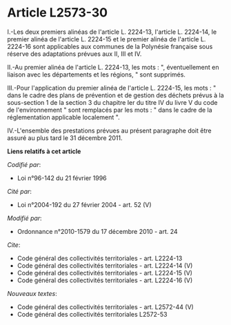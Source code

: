 # Article L2573-30

I.-Les deux premiers alinéas de l'article L. 2224-13, l'article L. 2224-14, le premier alinéa de l'article L. 2224-15 et le
premier alinéa de l'article L. 2224-16 sont applicables aux communes de la Polynésie française sous réserve des adaptations
prévues aux II, III et IV. 

II.-Au premier alinéa de l'article L. 2224-13, les mots : ", éventuellement en liaison avec les départements et les régions,
" sont supprimés. 

III.-Pour l'application du premier alinéa de l'article L. 2224-15, les mots : " dans le cadre des plans de prévention et de
gestion des déchets prévus à la sous-section 1 de la section 3 du chapitre Ier du titre IV du livre V du code de
l'environnement " sont remplacés par les mots : " dans le cadre de la réglementation applicable localement ". 

IV.-L'ensemble des prestations prévues au présent paragraphe doit être assuré au plus tard le 31 décembre 2011.

**Liens relatifs à cet article**

_Codifié par_:

  - Loi n°96-142 du 21 février 1996

_Cité par_:

  - Loi n°2004-192 du 27 février 2004 - art. 52 (V)

_Modifié par_:

  - Ordonnance n°2010-1579 du 17 décembre 2010 - art. 24

_Cite_:

  - Code général des collectivités territoriales - art. L2224-13
  - Code général des collectivités territoriales - art. L2224-14 (V)
  - Code général des collectivités territoriales - art. L2224-15 (V)
  - Code général des collectivités territoriales - art. L2224-16 (V)

_Nouveaux textes_:

  - Code général des collectivités territoriales - art. L2572-44 (V)
  - Code général des collectivités territoriales L2572-53
